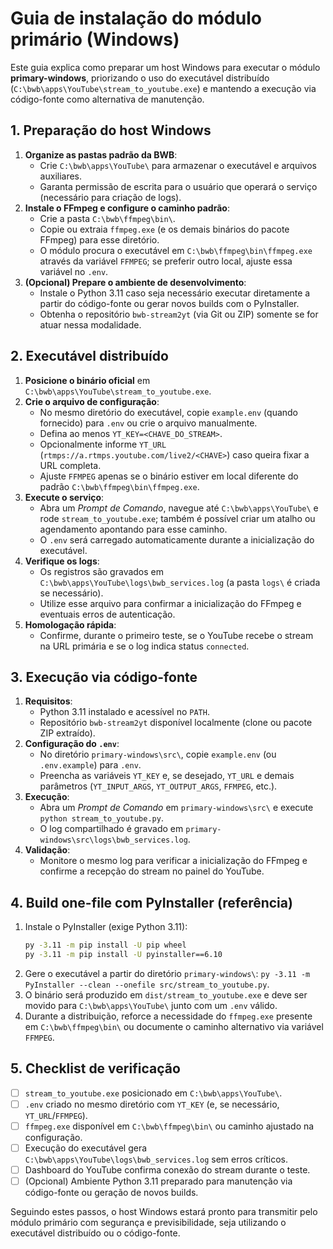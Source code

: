 # Guia de instalação do módulo primário (Windows)

Este guia explica como preparar um host Windows para executar o módulo **primary-windows**, priorizando o uso do executável distribuído (`C:\bwb\apps\YouTube\stream_to_youtube.exe`) e mantendo a execução via código-fonte como alternativa de manutenção.

## 1. Preparação do host Windows

1. **Organize as pastas padrão da BWB**:
   - Crie `C:\bwb\apps\YouTube\` para armazenar o executável e arquivos auxiliares.
   - Garanta permissão de escrita para o usuário que operará o serviço (necessário para criação de logs).
2. **Instale o FFmpeg e configure o caminho padrão**:
   - Crie a pasta `C:\bwb\ffmpeg\bin\`.
   - Copie ou extraia `ffmpeg.exe` (e os demais binários do pacote FFmpeg) para esse diretório.
   - O módulo procura o executável em `C:\bwb\ffmpeg\bin\ffmpeg.exe` através da variável `FFMPEG`; se preferir outro local, ajuste essa variável no `.env`.
3. **(Opcional) Prepare o ambiente de desenvolvimento**:
   - Instale o Python 3.11 caso seja necessário executar diretamente a partir do código-fonte ou gerar novos builds com o PyInstaller.
   - Obtenha o repositório `bwb-stream2yt` (via Git ou ZIP) somente se for atuar nessa modalidade.

## 2. Executável distribuído

1. **Posicione o binário oficial** em `C:\bwb\apps\YouTube\stream_to_youtube.exe`.
2. **Crie o arquivo de configuração**:
   - No mesmo diretório do executável, copie `example.env` (quando fornecido) para `.env` ou crie o arquivo manualmente.
   - Defina ao menos `YT_KEY=<CHAVE_DO_STREAM>`.
   - Opcionalmente informe `YT_URL` (`rtmps://a.rtmps.youtube.com/live2/<CHAVE>`) caso queira fixar a URL completa.
   - Ajuste `FFMPEG` apenas se o binário estiver em local diferente do padrão `C:\bwb\ffmpeg\bin\ffmpeg.exe`.
3. **Execute o serviço**:
   - Abra um *Prompt de Comando*, navegue até `C:\bwb\apps\YouTube\` e rode `stream_to_youtube.exe`; também é possível criar um atalho ou agendamento apontando para esse caminho.
   - O `.env` será carregado automaticamente durante a inicialização do executável.
4. **Verifique os logs**:
   - Os registros são gravados em `C:\bwb\apps\YouTube\logs\bwb_services.log` (a pasta `logs\` é criada se necessário).
   - Utilize esse arquivo para confirmar a inicialização do FFmpeg e eventuais erros de autenticação.
5. **Homologação rápida**:
   - Confirme, durante o primeiro teste, se o YouTube recebe o stream na URL primária e se o log indica status `connected`.

## 3. Execução via código-fonte

1. **Requisitos**:
   - Python 3.11 instalado e acessível no `PATH`.
   - Repositório `bwb-stream2yt` disponível localmente (clone ou pacote ZIP extraído).
2. **Configuração do `.env`**:
   - No diretório `primary-windows\src\`, copie `example.env` (ou `.env.example`) para `.env`.
   - Preencha as variáveis `YT_KEY` e, se desejado, `YT_URL` e demais parâmetros (`YT_INPUT_ARGS`, `YT_OUTPUT_ARGS`, `FFMPEG`, etc.).
3. **Execução**:
   - Abra um *Prompt de Comando* em `primary-windows\src\` e execute `python stream_to_youtube.py`.
   - O log compartilhado é gravado em `primary-windows\src\logs\bwb_services.log`.
4. **Validação**:
   - Monitore o mesmo log para verificar a inicialização do FFmpeg e confirme a recepção do stream no painel do YouTube.

## 4. Build one-file com PyInstaller (referência)

1. Instale o PyInstaller (exige Python 3.11):
   ```bat
   py -3.11 -m pip install -U pip wheel
   py -3.11 -m pip install -U pyinstaller==6.10
   ```
2. Gere o executável a partir do diretório `primary-windows\`: `py -3.11 -m PyInstaller --clean --onefile src/stream_to_youtube.py`.
3. O binário será produzido em `dist/stream_to_youtube.exe` e deve ser movido para `C:\bwb\apps\YouTube\` junto com um `.env` válido.
4. Durante a distribuição, reforce a necessidade do `ffmpeg.exe` presente em `C:\bwb\ffmpeg\bin\` ou documente o caminho alternativo via variável `FFMPEG`.

## 5. Checklist de verificação

- [ ] `stream_to_youtube.exe` posicionado em `C:\bwb\apps\YouTube\`.
- [ ] `.env` criado no mesmo diretório com `YT_KEY` (e, se necessário, `YT_URL`/`FFMPEG`).
- [ ] `ffmpeg.exe` disponível em `C:\bwb\ffmpeg\bin\` ou caminho ajustado na configuração.
- [ ] Execução do executável gera `C:\bwb\apps\YouTube\logs\bwb_services.log` sem erros críticos.
- [ ] Dashboard do YouTube confirma conexão do stream durante o teste.
- [ ] (Opcional) Ambiente Python 3.11 preparado para manutenção via código-fonte ou geração de novos builds.

Seguindo estes passos, o host Windows estará pronto para transmitir pelo módulo primário com segurança e previsibilidade, seja utilizando o executável distribuído ou o código-fonte.
